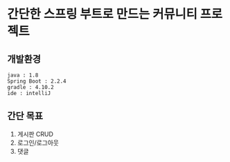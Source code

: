 # 간단한 스프링 부트로 만드는 커뮤니티 프로젝트

## 개발환경
```
java : 1.8
Spring Boot : 2.2.4
gradle : 4.10.2
ide : intelliJ
```

## 간단 목표
1. 게시판 CRUD
2. 로그인/로그아웃
3. 댓글